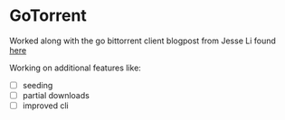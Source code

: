 # GoTorrent

Worked along with the go bittorrent client blogpost from Jesse Li found [here](https://blog.jse.li/posts/torrent/)

Working on additional features like:
- [ ] seeding
- [ ] partial downloads
- [ ] improved cli
